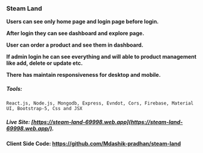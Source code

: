 ### Steam Land

**Users can see only home page and login page before login.**

**After login they can see dashboard and explore page.**

**User can order a product and see them in dashboard.**

**If admin login he can see everything and will able to product management like add, delete or update etc.**

**There has maintain responsiveness for desktop and mobile.**


##### Tools:
```
React.js, Node.js, Mongodb, Express, Evndot, Cors, Firebase, Material UI, Bootstrap-5, Css and JSX
```


##### Live Site: [https://steam-land-69998.web.app](https://steam-land-69998.web.app/).


#### Client Side Code: https://github.com/Mdashik-pradhan/steam-land

